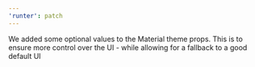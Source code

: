 ```yaml
---
'runter': patch
---
```


We added some optional values to the Material theme props. This is to ensure more control over the UI - while allowing for a fallback to a good default UI
